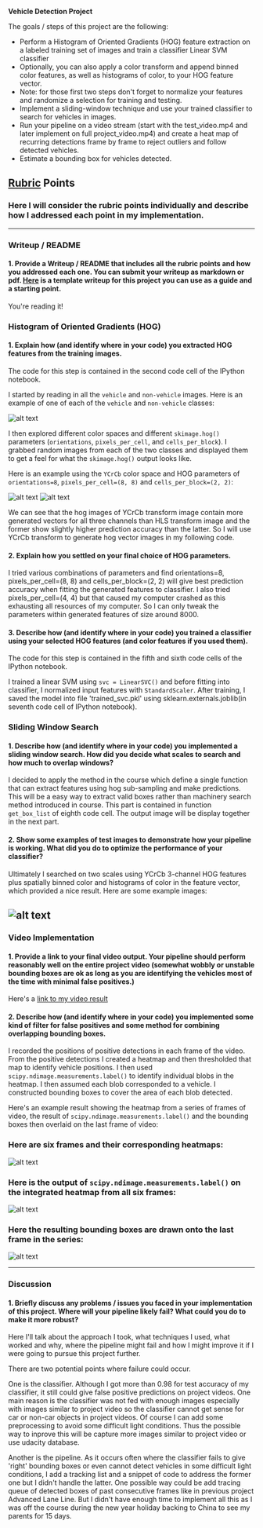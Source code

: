 **Vehicle Detection Project**

The goals / steps of this project are the following:

* Perform a Histogram of Oriented Gradients (HOG) feature extraction on a labeled training set of images and train a classifier Linear SVM classifier
* Optionally, you can also apply a color transform and append binned color features, as well as histograms of color, to your HOG feature vector. 
* Note: for those first two steps don't forget to normalize your features and randomize a selection for training and testing.
* Implement a sliding-window technique and use your trained classifier to search for vehicles in images.
* Run your pipeline on a video stream (start with the test_video.mp4 and later implement on full project_video.mp4) and create a heat map of recurring detections frame by frame to reject outliers and follow detected vehicles.
* Estimate a bounding box for vehicles detected.

[//]: # (Image References)
[image1]: ./output_images/car_non_car.jpg
[image2]: ./output_images/HLS_HOG_car.jpg
[image3]: ./output_images/YCrCb_HOG_car.jpg
[image4]: ./output_images/detected_vehicles_of_boxes.jpg
[image5]: ./output_images/heatmap_detected_vehicles.jpg
[image6]: ./output_images/label_detected_vehicles.jpg
[image7]: ./output_images/Bounding_box_detected_vehicles.jpg
[video1]: ./project_video_output.mp4

## [Rubric](https://review.udacity.com/#!/rubrics/513/view) Points
### Here I will consider the rubric points individually and describe how I addressed each point in my implementation.  

---
### Writeup / README

#### 1. Provide a Writeup / README that includes all the rubric points and how you addressed each one.  You can submit your writeup as markdown or pdf.  [Here](https://github.com/udacity/CarND-Vehicle-Detection/blob/master/writeup_template.md) is a template writeup for this project you can use as a guide and a starting point.  

You're reading it!

### Histogram of Oriented Gradients (HOG)

#### 1. Explain how (and identify where in your code) you extracted HOG features from the training images.

The code for this step is contained in the second code cell of the IPython notebook.  

I started by reading in all the `vehicle` and `non-vehicle` images.  Here is an example of one of each of the `vehicle` and `non-vehicle` classes:

![alt text][image1]

I then explored different color spaces and different `skimage.hog()` parameters (`orientations`, `pixels_per_cell`, and `cells_per_block`).  I grabbed random images from each of the two classes and displayed them to get a feel for what the `skimage.hog()` output looks like.

Here is an example using the `YCrCb` color space and HOG parameters of `orientations=8`, `pixels_per_cell=(8, 8)` and `cells_per_block=(2, 2)`:


![alt text][image2]
![alt text][image3]

We can see that the hog images of YCrCb transform image contain more generated vectors for all three channels than HLS transform image and the former show slightly higher prediction accuracy than the latter. So I will use YCrCb transform to generate hog vector images in my following code.

#### 2. Explain how you settled on your final choice of HOG parameters.

I tried various combinations of parameters and find orientations=8, pixels_per_cell=(8, 8) and cells_per_block=(2, 2) will give best prediction accuracy when fitting the generated features to classifier. I also tried pixels_per_cell=(4, 4) but that caused my computer crashed as this exhausting all resources of my computer. So I can only tweak the parameters within generated features of size around 8000.

#### 3. Describe how (and identify where in your code) you trained a classifier using your selected HOG features (and color features if you used them).

The code for this step is contained in the fifth and sixth code cells of the IPython notebook.  

I trained a linear SVM using `svc = LinearSVC()` and before fitting into classifier, I normalized input features with `StandardScaler`. After training, I saved the model into file 'trained_svc.pkl' using sklearn.externals.joblib(in seventh code cell of IPython notebook).

### Sliding Window Search

#### 1. Describe how (and identify where in your code) you implemented a sliding window search.  How did you decide what scales to search and how much to overlap windows?

I decided to apply the method in the course which define a single function that can extract features using hog sub-sampling and make predictions. This will be a easy way to extract valid boxes rather than machinery search method introduced in course. This part is contained in function `get_box_list` of eighth code cell. The output image will be display together in the next part. 

#### 2. Show some examples of test images to demonstrate how your pipeline is working.  What did you do to optimize the performance of your classifier?

Ultimately I searched on two scales using YCrCb 3-channel HOG features plus spatially binned color and histograms of color in the feature vector, which provided a nice result.  Here are some example images:

![alt text][image4]
---

### Video Implementation

#### 1. Provide a link to your final video output.  Your pipeline should perform reasonably well on the entire project video (somewhat wobbly or unstable bounding boxes are ok as long as you are identifying the vehicles most of the time with minimal false positives.)
Here's a [link to my video result](./project_video_output.mp4)


#### 2. Describe how (and identify where in your code) you implemented some kind of filter for false positives and some method for combining overlapping bounding boxes.

I recorded the positions of positive detections in each frame of the video.  From the positive detections I created a heatmap and then thresholded that map to identify vehicle positions.  I then used `scipy.ndimage.measurements.label()` to identify individual blobs in the heatmap.  I then assumed each blob corresponded to a vehicle.  I constructed bounding boxes to cover the area of each blob detected.  

Here's an example result showing the heatmap from a series of frames of video, the result of `scipy.ndimage.measurements.label()` and the bounding boxes then overlaid on the last frame of video:

### Here are six frames and their corresponding heatmaps:

![alt text][image5]

### Here is the output of `scipy.ndimage.measurements.label()` on the integrated heatmap from all six frames:
![alt text][image6]

### Here the resulting bounding boxes are drawn onto the last frame in the series:
![alt text][image7]



---

### Discussion

#### 1. Briefly discuss any problems / issues you faced in your implementation of this project.  Where will your pipeline likely fail?  What could you do to make it more robust?

Here I'll talk about the approach I took, what techniques I used, what worked and why, where the pipeline might fail and how I might improve it if I were going to pursue this project further.  

There are two potential points where failure could occur.

One is the classifier. Although I got more than 0.98 for test accuracy of my classifier, it still could give false positive predictions on project videos. One main reason is the classifier was not fed with enough images especially with images similar to project video so the classifier cannot get sense for car or non-car objects in project videos. Of course I can add some preprocessing to avoid some difficult light conditions. Thus the possible way to inprove this will be capture more images similar to project video or use udacity database.

Another is the pipeline. As it occurs often where the classifier fails to give 'right' bounding boxes or even cannot detect vehicles in some difficult light conditions, I add a tracking list and a snippet of code to address the former one but I didn't handle the latter. One possible way could be add tracing queue of detected boxes of past consecutive frames like in previous project Advanced Lane Line. But I didn't have enough time to implement all this as I was off the course during the new year holiday backing to China to see my parents for 15 days.

